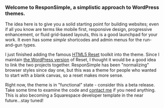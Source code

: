 ### Welcome to ResponSimple, a simplistic approach to WordPress themes.

The idea here is to give you a solid starting point for building websites; even if all you know are terms like mobile first, responsive design, progressive enhancement, or fluid grid-based layouts, this is a good launchpad for your work. It even has some *simple* shortcodes and admin menus for the run-and-gun types.

I just finished adding the famous [HTML5 Reset](http://github.com/murtaugh/HTML5-Reset "HTML5 Reset") toolkit into the theme. Since I maintain [the WordPress version](https://github.com/murtaugh/HTML5-Reset-Wordpress-Theme "HTML5 Reset WordPress Theme") of Reset, I thought it would be a good idea to link the two projects together. ResponSimple has been "normalizing" browser styles since day one, but this was a theme for people who wanted to start with a blank canvas, so a reset makes more sense.

Right now, the theme is in "functional" state - consider this a beta release. Take some time to examine the code and [contact me](mailto:contact@ckhicks.com "Email CK Hicks") if you need anything. This is also becoming a Squarespace developer template in the near future...stay tuned!